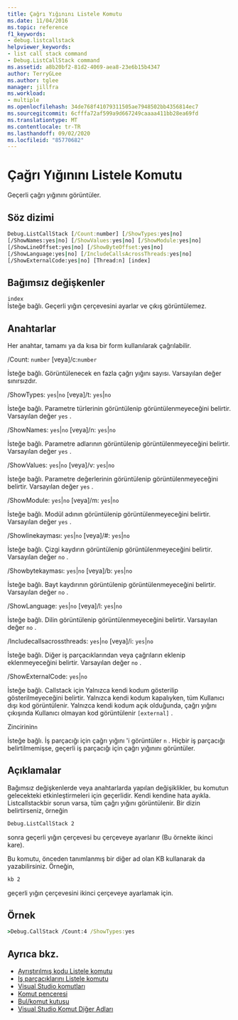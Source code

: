 ```yaml
---
title: Çağrı Yığınını Listele Komutu
ms.date: 11/04/2016
ms.topic: reference
f1_keywords:
- debug.listcallstack
helpviewer_keywords:
- list call stack command
- Debug.ListCallStack command
ms.assetid: a8b20bf2-81d2-4069-aea8-23e6b15b4347
author: TerryGLee
ms.author: tglee
manager: jillfra
ms.workload:
- multiple
ms.openlocfilehash: 34de768f41079311505ae7948502bb4356814ec7
ms.sourcegitcommit: 6cfffa72af599a9d667249caaaa411bb28ea69fd
ms.translationtype: MT
ms.contentlocale: tr-TR
ms.lasthandoff: 09/02/2020
ms.locfileid: "85770682"
---
```

# <a name="list-call-stack-command"></a>Çağrı Yığınını Listele Komutu
Geçerli çağrı yığınını görüntüler.

## <a name="syntax"></a>Söz dizimi

```cmd
Debug.ListCallStack [/Count:number] [/ShowTypes:yes|no]
[/ShowNames:yes|no] [/ShowValues:yes|no] [/ShowModule:yes|no]
[/ShowLineOffset:yes|no] [/ShowByteOffset:yes|no]
[/ShowLanguage:yes|no] [/IncludeCallsAcrossThreads:yes|no]
[/ShowExternalCode:yes|no] [Thread:n] [index]
```

## <a name="arguments"></a>Bağımsız değişkenler

`index`\
İsteğe bağlı. Geçerli yığın çerçevesini ayarlar ve çıkış görüntülemez.

## <a name="switches"></a>Anahtarlar
Her anahtar, tamamı ya da kısa bir form kullanılarak çağrılabilir.

/Count: `number` [veya]/c:`number`

İsteğe bağlı. Görüntülenecek en fazla çağrı yığını sayısı. Varsayılan değer sınırsızdır.

/ShowTypes: `yes`&#124;`no` [veya]/t: `yes`&#124;`no`

İsteğe bağlı. Parametre türlerinin görüntülenip görüntülenmeyeceğini belirtir. Varsayılan değer `yes` .

/ShowNames: `yes`&#124;`no` [veya]/n: `yes`&#124;`no`

İsteğe bağlı. Parametre adlarının görüntülenip görüntülenmeyeceğini belirtir. Varsayılan değer `yes` .

/ShowValues: `yes`&#124;`no` [veya]/v: `yes`&#124;`no`

İsteğe bağlı. Parametre değerlerinin görüntülenip görüntülenmeyeceğini belirtir. Varsayılan değer `yes` .

/ShowModule: `yes`&#124;`no` [veya]/m: `yes`&#124;`no`

İsteğe bağlı. Modül adının görüntülenip görüntülenmeyeceğini belirtir. Varsayılan değer `yes` .

/Showlinekayması: `yes`&#124;`no` [veya]/#: `yes`&#124;`no`

İsteğe bağlı. Çizgi kaydırın görüntülenip görüntülenmeyeceğini belirtir. Varsayılan değer `no` .

/Showbytekayması: `yes`&#124;`no` [veya]/b: `yes`&#124;`no`

İsteğe bağlı. Bayt kaydırının görüntülenip görüntülenmeyeceğini belirtir. Varsayılan değer `no` .

/ShowLanguage: `yes`&#124;`no` [veya]/l: `yes`&#124;`no`

İsteğe bağlı. Dilin görüntülenip görüntülenmeyeceğini belirtir. Varsayılan değer `no` .

/Includecallsacrossthreads: `yes`&#124;`no` [veya]/i: `yes`&#124;`no`

İsteğe bağlı. Diğer iş parçacıklarından veya çağrıların eklenip eklenmeyeceğini belirtir. Varsayılan değer `no` .

/ShowExternalCode: `yes`&#124;`no`

İsteğe bağlı. Callstack için Yalnızca kendi kodum gösterilip gösterilmeyeceğini belirtir. Yalnızca kendi kodum kapalıyken, tüm Kullanıcı dışı kod görüntülenir. Yalnızca kendi kodum açık olduğunda, çağrı yığını çıkışında Kullanıcı olmayan kod görüntülenir `[external]` .

Zincirinin`n`

İsteğe bağlı. İş parçacığı için çağrı yığını 'i görüntüler `n` . Hiçbir iş parçacığı belirtilmemişse, geçerli iş parçacığı için çağrı yığınını görüntüler.

## <a name="remarks"></a>Açıklamalar
Bağımsız değişkenlerde veya anahtarlarda yapılan değişiklikler, bu komutun gelecekteki etkinleştirmeleri için geçerlidir. Kendi kendine hata ayıkla. Listcallstackbir sorun varsa, tüm çağrı yığını görüntülenir. Bir dizin belirtirseniz, örneğin

```cmd
Debug.ListCallStack 2
```

sonra geçerli yığın çerçevesi bu çerçeveye ayarlanır (Bu örnekte ikinci kare).

Bu komutu, önceden tanımlanmış bir diğer ad olan KB kullanarak da yazabilirsiniz. Örneğin,

```cmd
kb 2
```

geçerli yığın çerçevesini ikinci çerçeveye ayarlamak için.

## <a name="example"></a>Örnek

```cmd
>Debug.CallStack /Count:4 /ShowTypes:yes
```

## <a name="see-also"></a>Ayrıca bkz.

- [Ayrıştırılmış kodu Listele komutu](../../ide/reference/list-disassembly-command.md)
- [Iş parçacıklarını Listele komutu](../../ide/reference/list-threads-command.md)
- [Visual Studio komutları](../../ide/reference/visual-studio-commands.md)
- [Komut penceresi](../../ide/reference/command-window.md)
- [Bul/komut kutusu](../../ide/find-command-box.md)
- [Visual Studio Komut Diğer Adları](../../ide/reference/visual-studio-command-aliases.md)